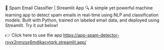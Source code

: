 📧 Spam Email Classifier | Streamlit App 🔍
A simple yet powerful machine learning app to detect spam emails in real-time using NLP and classification models. Built with Python, trained on labeled email data, and deployed using Streamlit. Try it out below!

👉 Click here to use the app
https://app-spam-detector-rsyx2nmzsx6mdjkacytqrk.streamlit.app/
